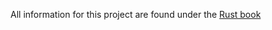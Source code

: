 All information for this project are found under the [Rust book](https://doc.rust-lang.org/book/ch01-00-getting-started.html)
